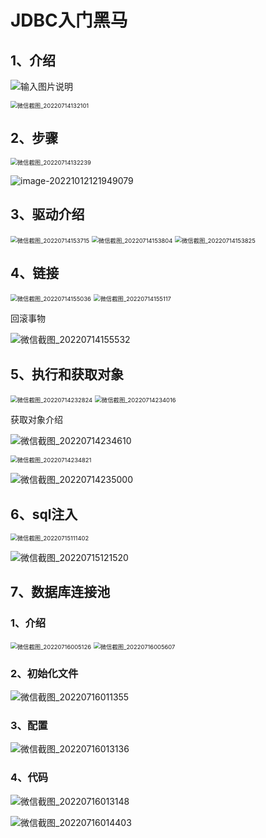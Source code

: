 # JDBC入门黑马

## 1、介绍
![输入图片说明](https://gitee.com/hongshenghyj/typoramsg/raw/master/img/image.png)

<img src="https://gitee.com/hongshenghyj/typora/raw/master/img/%E5%BE%AE%E4%BF%A1%E6%88%AA%E5%9B%BE_20220714132101.png" alt="微信截图_20220714132101" style="zoom:67%;" />



## 2、步骤

<img src="https://gitee.com/hongshenghyj/typora/raw/master/img/%E5%BE%AE%E4%BF%A1%E6%88%AA%E5%9B%BE_20220714132239.png" alt="微信截图_20220714132239" style="zoom:67%;" />



![image-20221012121949079](https://gitee.com/hongshenghyj/typora/raw/master/img/image-20221012121949079.png)





## 3、驱动介绍

<img src="https://gitee.com/hongshenghyj/typora/raw/master/img/%E5%BE%AE%E4%BF%A1%E6%88%AA%E5%9B%BE_20220714153715.png" alt="微信截图_20220714153715" style="zoom:67%;" />

<img src="https://gitee.com/hongshenghyj/typora/raw/master/img/%E5%BE%AE%E4%BF%A1%E6%88%AA%E5%9B%BE_20220714153804.png" alt="微信截图_20220714153804" style="zoom: 67%;" />

<img src="https://gitee.com/hongshenghyj/typora/raw/master/img/%E5%BE%AE%E4%BF%A1%E6%88%AA%E5%9B%BE_20220714153825.png" alt="微信截图_20220714153825" style="zoom:67%;" />



## 4、链接

<img src="https://gitee.com/hongshenghyj/typora/raw/master/img/%E5%BE%AE%E4%BF%A1%E6%88%AA%E5%9B%BE_20220714155036.png" alt="微信截图_20220714155036" style="zoom:67%;" />

<img src="https://gitee.com/hongshenghyj/typora/raw/master/img/%E5%BE%AE%E4%BF%A1%E6%88%AA%E5%9B%BE_20220714155117.png" alt="微信截图_20220714155117" style="zoom:67%;" />

回滚事物

![微信截图_20220714155532](https://gitee.com/hongshenghyj/typora/raw/master/img/%E5%BE%AE%E4%BF%A1%E6%88%AA%E5%9B%BE_20220714155532.png)



## 5、执行和获取对象

<img src="https://gitee.com/hongshenghyj/typora/raw/master/img/%E5%BE%AE%E4%BF%A1%E6%88%AA%E5%9B%BE_20220714232824.png" alt="微信截图_20220714232824" style="zoom:67%;" />

<img src="https://gitee.com/hongshenghyj/typora/raw/master/img/%E5%BE%AE%E4%BF%A1%E6%88%AA%E5%9B%BE_20220714234016.png" alt="微信截图_20220714234016" style="zoom:67%;" />



获取对象介绍

![微信截图_20220714234610](https://gitee.com/hongshenghyj/typora/raw/master/img/%E5%BE%AE%E4%BF%A1%E6%88%AA%E5%9B%BE_20220714234610.png)

<img src="https://gitee.com/hongshenghyj/typora/raw/master/img/%E5%BE%AE%E4%BF%A1%E6%88%AA%E5%9B%BE_20220714234821.png" alt="微信截图_20220714234821" style="zoom:67%;" />

![微信截图_20220714235000](https://gitee.com/hongshenghyj/typora/raw/master/img/%E5%BE%AE%E4%BF%A1%E6%88%AA%E5%9B%BE_20220714235000.png)



## 6、sql注入

<img src="https://gitee.com/hongshenghyj/typora/raw/master/img/%E5%BE%AE%E4%BF%A1%E6%88%AA%E5%9B%BE_20220715111402.png" alt="微信截图_20220715111402" style="zoom:67%;" />

![微信截图_20220715121520](https://gitee.com/hongshenghyj/typora/raw/master/img/%E5%BE%AE%E4%BF%A1%E6%88%AA%E5%9B%BE_20220715121520.png)





## 7、数据库连接池

### 1、介绍

<img src="https://gitee.com/hongshenghyj/typora/raw/master/img/%E5%BE%AE%E4%BF%A1%E6%88%AA%E5%9B%BE_20220716005126.png" alt="微信截图_20220716005126" style="zoom:67%;" />

<img src="https://gitee.com/hongshenghyj/typora/raw/master/img/%E5%BE%AE%E4%BF%A1%E6%88%AA%E5%9B%BE_20220716005607.png" alt="微信截图_20220716005607" style="zoom: 67%;" />



### 2、初始化文件

![微信截图_20220716011355](https://gitee.com/hongshenghyj/typora/raw/master/img/%E5%BE%AE%E4%BF%A1%E6%88%AA%E5%9B%BE_20220716011355.png)

### 3、配置

![微信截图_20220716013136](https://gitee.com/hongshenghyj/typora/raw/master/img/%E5%BE%AE%E4%BF%A1%E6%88%AA%E5%9B%BE_20220716013136.png)

### 4、代码

![微信截图_20220716013148](https://gitee.com/hongshenghyj/typora/raw/master/img/%E5%BE%AE%E4%BF%A1%E6%88%AA%E5%9B%BE_20220716013148.png)

![微信截图_20220716014403](https://gitee.com/hongshenghyj/typora/raw/master/img/%E5%BE%AE%E4%BF%A1%E6%88%AA%E5%9B%BE_20220716014403.png)
